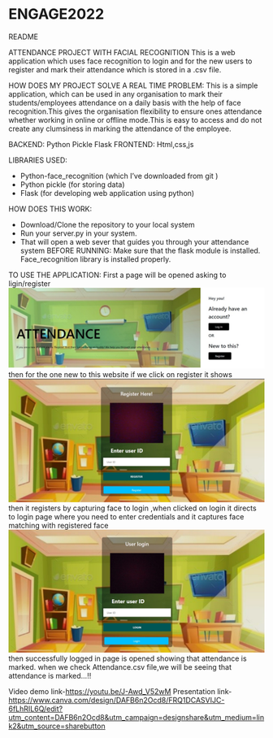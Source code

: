 # ENGAGE2022
README

ATTENDANCE PROJECT WITH FACIAL RECOGNITION
This is a web application which uses face recognition to login and for the new users to register and mark their attendance which is stored in a .csv file.

HOW DOES MY PROJECT SOLVE A REAL TIME PROBLEM:
This is a simple application, which can be used in any organisation to mark their students/employees attendance on a daily basis with the help of face recognition.This gives the organisation flexibility to ensure ones attendance whether working in online or offline mode.This is easy to access and do not create any clumsiness in marking the attendance of the employee.

BACKEND:
Python
Pickle
Flask
FRONTEND:
Html,css,js

LIBRARIES USED:
- Python-face_recognition (which I’ve downloaded from git )
- Python pickle (for storing data)
- Flask (for developing web application using python)

HOW DOES THIS WORK:
- Download/Clone the repository to your local system
- Run your server.py in your system.
- That will open a web sever that guides you through your attendance system
BEFORE RUNNING:
Make sure that the flask module is installed.
Face_recognition library is installed properly.

TO USE THE APPLICATION:
First a page will be opened asking to ligin/register
<img src="/readme_imgs/first_page.jpeg" />
then for the one new to this website if we click on register it shows
<img src="/readme_imgs/registration_page.jpeg" />
then it registers by capturing face
to login ,when clicked on login it directs to login page where you need to enter credentials and it captures face matching with registered face
<img src="/readme_imgs/login_page.jpeg" />
then successfully logged in page is opened showing that attendance is marked.
when we check Attendance.csv file,we will be seeing that attendance is marked...!!

Video demo link-https://youtu.be/J-Awd_V52wM
Presentation link-https://www.canva.com/design/DAFB6n2Ocd8/FRQ1DCASVIJC-6fLhRIL6Q/edit?utm_content=DAFB6n2Ocd8&utm_campaign=designshare&utm_medium=link2&utm_source=sharebutton








